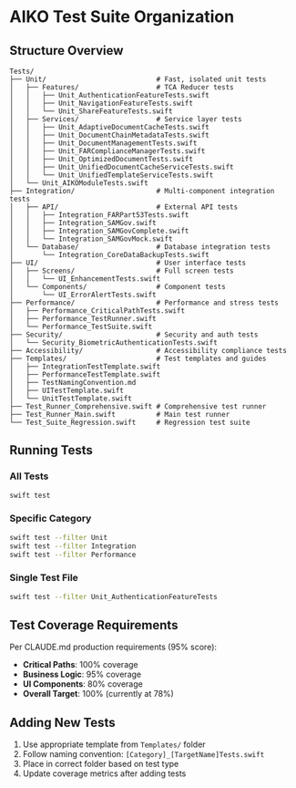 # AIKO Test Suite Organization

## Structure Overview
```
Tests/
├── Unit/                           # Fast, isolated unit tests
│   ├── Features/                   # TCA Reducer tests
│   │   ├── Unit_AuthenticationFeatureTests.swift
│   │   ├── Unit_NavigationFeatureTests.swift
│   │   └── Unit_ShareFeatureTests.swift
│   ├── Services/                   # Service layer tests
│   │   ├── Unit_AdaptiveDocumentCacheTests.swift
│   │   ├── Unit_DocumentChainMetadataTests.swift
│   │   ├── Unit_DocumentManagementTests.swift
│   │   ├── Unit_FARComplianceManagerTests.swift
│   │   ├── Unit_OptimizedDocumentTests.swift
│   │   ├── Unit_UnifiedDocumentCacheServiceTests.swift
│   │   └── Unit_UnifiedTemplateServiceTests.swift
│   └── Unit_AIKOModuleTests.swift
├── Integration/                    # Multi-component integration tests
│   ├── API/                        # External API tests
│   │   ├── Integration_FARPart53Tests.swift
│   │   ├── Integration_SAMGov.swift
│   │   ├── Integration_SAMGovComplete.swift
│   │   └── Integration_SAMGovMock.swift
│   └── Database/                   # Database integration tests
│       └── Integration_CoreDataBackupTests.swift
├── UI/                             # User interface tests
│   ├── Screens/                    # Full screen tests
│   │   └── UI_EnhancementTests.swift
│   └── Components/                 # Component tests
│       └── UI_ErrorAlertTests.swift
├── Performance/                    # Performance and stress tests
│   ├── Performance_CriticalPathTests.swift
│   ├── Performance_TestRunner.swift
│   └── Performance_TestSuite.swift
├── Security/                       # Security and auth tests
│   └── Security_BiometricAuthenticationTests.swift
├── Accessibility/                  # Accessibility compliance tests
├── Templates/                      # Test templates and guides
│   ├── IntegrationTestTemplate.swift
│   ├── PerformanceTestTemplate.swift
│   ├── TestNamingConvention.md
│   ├── UITestTemplate.swift
│   └── UnitTestTemplate.swift
├── Test_Runner_Comprehensive.swift # Comprehensive test runner
├── Test_Runner_Main.swift          # Main test runner
└── Test_Suite_Regression.swift     # Regression test suite
```

## Running Tests

### All Tests
```bash
swift test
```

### Specific Category
```bash
swift test --filter Unit
swift test --filter Integration
swift test --filter Performance
```

### Single Test File
```bash
swift test --filter Unit_AuthenticationFeatureTests
```

## Test Coverage Requirements

Per CLAUDE.md production requirements (95% score):
- **Critical Paths**: 100% coverage
- **Business Logic**: 95% coverage  
- **UI Components**: 80% coverage
- **Overall Target**: 100% (currently at 78%)

## Adding New Tests

1. Use appropriate template from `Templates/` folder
2. Follow naming convention: `[Category]_[TargetName]Tests.swift`
3. Place in correct folder based on test type
4. Update coverage metrics after adding tests
